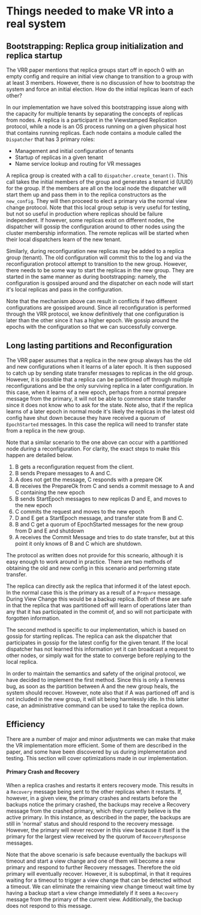 # Things needed to make VR into a real system

## Bootstrapping: Replica group initialization and replica startup
The VRR paper mentions that replica groups start off in epoch 0 with an empty config and require an
initial view change to transition to a group with at least 3 members. However, there is no
discussion of how to bootstrap the system and force an initial election. How do the initial replicas
learn of each other?

In our implementation we have solved this bootstrapping issue along with the capacity for multiple
tenants by separating the concepts of replicas from nodes. A replica is a participant in the
Viewstamped Replication protocol, while a node is an OS process running on a given physical host
that contains running replicas. Each node contains a module called the `Dispatcher` that has 3
primary roles:

 * Management and initial configuration of tenants
 * Startup of replicas in a given tenant
 * Name service lookup and routing for VR messages

A replica group is created with a call to `dispatcher.create_tenant()`. This call takes the initial
members of the group and generates a tenant id (UUID) for the group. If the members are all on the
local node the dispatcher will start them up and pass them in to the replica constructors as the
`new_config`. They will then proceed to elect a primary via the normal view change protocol. Note
that this local group setup is very useful for testing, but not so useful in production where
replicas should be failure independent. If however, some replicas exist on different nodes, the
dispatcher will gossip the configuration around to other nodes using the cluster membership
information. The remote replicas will be started when their local dispatchers learn of the new
tenant.

Similarly, during reconfiguration new replicas may be added to a replica group (tenant). The old
configuration will commit this to the log and via the reconfiguration protocol attempt to transition
to the new group. However, there needs to be some way to start the replicas in the new group. They
are started in the same manner as during bootstrapping: namely, the configuration is gossiped around
and the dispatcher on each node will start it's local replicas and pass in the configuration.

Note that the mechanism above can result in conflicts if two different configurations are gossiped
around. Since all reconfiguration is performed through the VRR protocol, we know definitively that one
configuration is later than the other since it has a higher epoch. We gossip around the epochs with
the configuration so that we can successfully converge.


## Long lasting partitions and Reconfiguration
The VRR paper assumes that a replica in the new group always has the old and new configurations when
it learns of a later epoch. It is then supposed to catch up by sending state transfer messages to
replicas in the old group. However, it is possible that a replica can be partitioned off through
multiple reconfigurations and be the only surviving replica in a later configuration. In this case,
when it learns of a new epoch, perhaps from a normal prepare message from the primary, it will not
be able to commence state transfer since it does not know who to ask for the state. Note also, that
if the replica learns of a later epoch in normal mode it's likely the replicas in the latest old
config have shut down because they have received a quorum of `EpochStarted` messages. In this case
the replica will need to transfer state from a replica in the new group.

Note that a similar scenario to the one above can occur with a partitioned node *during* a
reconfiguration. For clarity, the exact steps to make this happen are detailed below.

 1. B gets a reconfiguration request from the client.
 2. B sends Prepare messages to A and C.
 3. A does not get the message, C responds with a prepare OK
 4. B receives the PrepareOk from C and sends a commit message to A and C containing the new epoch
 5. B sends StartEpoch messages to new replicas D and E, and moves to the new epoch
 6. C commits the request and moves to the new epoch
 7. D and E get a StartEpoch message, and transfer state from B and C.
 8. B and C get a quorum of EpochStarted messages for the new group from D and E and shutdown
 9. A receives the Commit Message and tries to do state transfer, but at this point it only knows of B
 and C which are shutdown.

The protocol as written does not provide for this scneario, although it is easy enough to work around in
practice. There are two methods of obtaining the old and new config in this scenario and performing
state transfer.

The replica can directly ask the replica that informed it of the latest epoch. In
the normal case this is the primary as a result of a `Prepare` message. During View Change this
would be a backup replica. Both of these are safe in that the replica that was partitioned off will
learn of operations later than any that it has participated in the commit of, and so will not
participate with forgotten information.

The second method is specific to our implementation, which is based on gossip for starting replicas.
The replica can ask the dispatcher that participates in gossip for the latest config for the given
tenant. If the local dispatcher has not learned this information yet it can broadcast a request to
other nodes, or simply wait for the state to converge before replying to the local replica.

In order to maintain the semantics and safety of the original protocol, we have decided to implement
the first method. Since this is only a liveness bug, as soon as the partition between A and the new
group heals, the system should recover. However, note also that if A was partioned off and is not
included in the new group, it will sit being harmlessly idle. In this latter case, an administrative
command can be used to take the replica down.

## Efficiency
There are a number of major and minor adjustments we can make that make the VR implementation more efficient. Some of them are described in the paper, and some have been discovered by us during implementation and testing. This section will cover optimizations made in our implementation.

#### Primary Crash and Recovery
When a replica crashes and restarts it enters recovery mode. This results in a `Recovery` message being sent to the other replicas when it restarts. If, however, in a given view, the primary crashes and restarts before the backups notice the primary crashed, the backups may receive a Recovery message from the crashed primary, which they currently believe is the active primary. In this instance, as described in the paper, the backups are still in 'normal' status and should respond to the recovery message. However, the primary will never recover in this view because it itself is the primary for the largest view received by the quorum of `RecoveryResponse` messages.

Note that the above scenario is safe because eventually the backups will timeout and start a view change and one of them will become a new primary and respond to further Recovery messages. Therefore the old primary will eventually recover. However, it is suboptimal, in that it requires waiting for a timeout to trigger a view change that can be detected without a timeout. We can eliminate the remaining view change timeout wait time by having a backup start a view change immediately if it sees a `Recovery` message from the primary of the current view. Additionally, the backup does not respond to this message.
